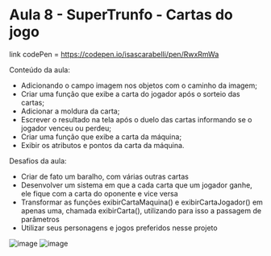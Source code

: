 # Aula 8 - SuperTrunfo - Cartas do jogo
link codePen = https://codepen.io/isascarabelli/pen/RwxRmWa

Conteúdo da aula:

* Adicionando o campo imagem nos objetos com o caminho da imagem;
* Criar uma função que exibe a carta do jogador após o sorteio das cartas;
* Adicionar a moldura da carta;
* Escrever o resultado na tela após o duelo das cartas informando se o jogador venceu ou perdeu;
* Criar uma função que exibe a carta da máquina;
* Exibir os atributos e pontos da carta da máquina.

Desafios da aula:

* Criar de fato um baralho, com várias outras cartas
* Desenvolver um sistema em que a cada carta que um jogador ganhe, ele fique com a carta do oponente e vice versa
* Transformar as funções exibirCartaMaquina() e exibirCartaJogador() em apenas uma, chamada exibirCarta(), utilizando para isso a passagem de parâmetros
* Utilizar seus personagens e jogos preferidos nesse projeto

![image](https://user-images.githubusercontent.com/73960096/159295104-8976086f-f686-47b6-9a94-7a8e205b3b9a.png)
![image](https://user-images.githubusercontent.com/73960096/159295166-5247c5bc-fe36-45f2-9004-3b41bbbdb555.png)
